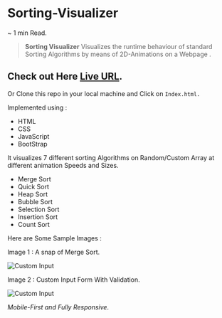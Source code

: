 # Sorting-Visualizer

~ 1 min Read.

> **Sorting Visualizer** Visualizes the runtime behaviour of standard Sorting Algorithms by means of 2D-Animations on a Webpage .

## Check out Here [Live URL](https://dasri7842.github.io/Sort-Visualizer/).

Or Clone this repo in your local machine and Click on `Index.html.`

Implemented using :

- HTML
- CSS
- JavaScript
- BootStrap

It visualizes 7 different sorting Algorithms on Random/Custom Array at different animation Speeds and Sizes.

- Merge Sort
- Quick Sort
- Heap Sort
- Bubble Sort
- Selection Sort
- Insertion Sort
- Count Sort

Here are Some Sample Images :

Image 1 : A snap of Merge Sort.

![Custom Input](https://i.ibb.co/SRdDD83/Screenshot-179.png)

Image 2 : Custom Input Form With Validation.

![Custom Input](https://i.ibb.co/dg0VgGy/Screenshot-172.png)

_Mobile-First and Fully Responsive_.
